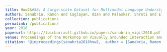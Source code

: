 ```yaml
---
title: How2&#58; A Large-scale Dataset for Multimodal Language Understanding
authors: Sanabria, Ramon and Caglayan, Ozan and Palaskar, Shruti and Elliott, Desmond and Barrault, Loïc and Specia, Lucia and Metze, Florian
collection: publications
permalink: /publication/
year: 2018
paperurl: https://loicbarrault.github.io/papers/sanabria_vigil2018.pdf
venue: Proceedings of the Workshop on Visually Grounded Interaction and Language (NeurIPS 2018)
citation: "@inproceedings{sanabria2018how2,  author = {Sanabria, Ramon and Caglayan, Ozan and Palaskar, Shruti and Elliott, Desmond and Barrault, Loïc and Specia, Lucia and Metze, Florian},  booktitle = {Proceedings of the Workshop on Visually Grounded Interaction and Language (NeurIPS 2018)},  category = {ACTI},  month = {November},  title = {How2&#58; A Large-scale Dataset for Multimodal Language Understanding},  url = {https://loicbarrault.github.io/papers/sanabria_vigil2018.pdf},  year = {2018} }  "
---
```

